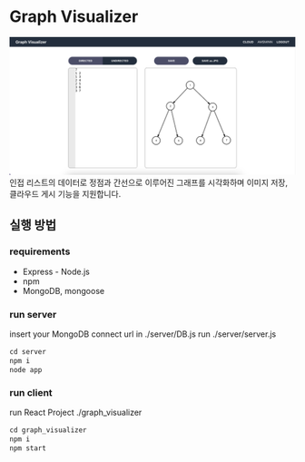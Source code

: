 # Graph Visualizer

![sample](images/sampleImage.png)
인접 리스트의 데이터로 정점과 간선으로 이루어진 그래프를 시각화하며 이미지 저장, 클라우드 게시 기능을 지원합니다. 

## 실행 방법

### requirements
-   Express - Node.js
-   npm
-   MongoDB, mongoose

### run server
insert your MongoDB connect url in ./server/DB.js
run ./server/server.js 
```
cd server
npm i
node app
```

### run client
run React Project ./graph_visualizer
```
cd graph_visualizer
npm i
npm start
```